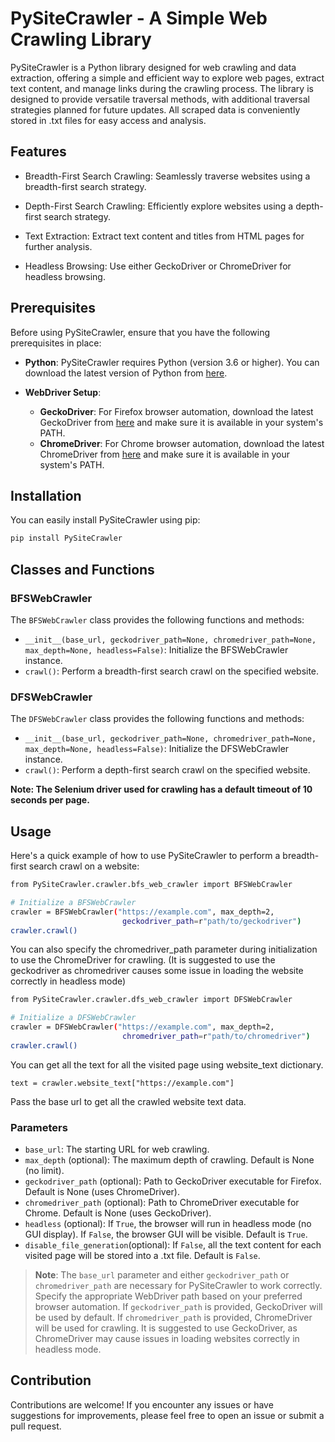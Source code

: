 # PySiteCrawler - A Simple Web Crawling Library

PySiteCrawler is a Python library designed for web crawling and data extraction, offering a simple and efficient way to explore web pages, extract text content, and manage links during the crawling process. The library is designed to provide versatile traversal methods, with additional traversal strategies planned for future updates. All scraped data is conveniently stored in .txt files for easy access and analysis.

## Features

- Breadth-First Search Crawling: Seamlessly traverse websites using a breadth-first search strategy.

- Depth-First Search Crawling: Efficiently explore websites using a depth-first search strategy.

- Text Extraction: Extract text content and titles from HTML pages for further analysis.

- Headless Browsing: Use either GeckoDriver or ChromeDriver for headless browsing.


## Prerequisites

Before using PySiteCrawler, ensure that you have the following prerequisites in place:

- **Python**: PySiteCrawler requires Python (version 3.6 or higher). You can download the latest version of Python from [here](https://www.python.org/downloads/).

- **WebDriver Setup**:
  - **GeckoDriver**: For Firefox browser automation, download the latest GeckoDriver from [here](https://github.com/mozilla/geckodriver/releases) and make sure it is available in your system's PATH.
  - **ChromeDriver**: For Chrome browser automation, download the latest ChromeDriver from [here](https://chromedriver.chromium.org/downloads) and make sure it is available in your system's PATH.

## Installation

You can easily install PySiteCrawler using pip:

```bash
pip install PySiteCrawler
```

## Classes and Functions

### BFSWebCrawler

The `BFSWebCrawler` class provides the following functions and methods:

- `__init__(base_url, geckodriver_path=None, chromedriver_path=None, max_depth=None, headless=False)`: Initialize the BFSWebCrawler instance.
- `crawl()`: Perform a breadth-first search crawl on the specified website.


### DFSWebCrawler

The `DFSWebCrawler` class provides the following functions and methods:

- `__init__(base_url, geckodriver_path=None, chromedriver_path=None, max_depth=None, headless=False)`: Initialize the DFSWebCrawler instance.
- `crawl()`: Perform a depth-first search crawl on the specified website.

**Note: The Selenium driver used for crawling has a default timeout of 10 seconds per page.**

## Usage

Here's a quick example of how to use PySiteCrawler to perform a breadth-first search crawl on a website:

```bash
from PySiteCrawler.crawler.bfs_web_crawler import BFSWebCrawler

# Initialize a BFSWebCrawler
crawler = BFSWebCrawler("https://example.com", max_depth=2,
                         geckodriver_path=r"path/to/geckodriver")
crawler.crawl()
```

You can also specify the chromedriver_path parameter during initialization to use the ChromeDriver for crawling. (It is suggested to use the geckodriver as chromedriver causes some issue in loading the website correctly in headless mode)

```bash
from PySiteCrawler.crawler.dfs_web_crawler import DFSWebCrawler

# Initialize a DFSWebCrawler
crawler = DFSWebCrawler("https://example.com", max_depth=2,
                         chromedriver_path=r"path/to/chromedriver")
crawler.crawl()
```

You can get all the text for all the visited page using website_text dictionary.

```
text = crawler.website_text["https://example.com"]
```

Pass the base url to get all the crawled website text data.

### Parameters

- `base_url`: The starting URL for web crawling.
- `max_depth` (optional): The maximum depth of crawling. Default is None (no limit).
- `geckodriver_path` (optional): Path to GeckoDriver executable for Firefox. Default is None (uses ChromeDriver).
- `chromedriver_path` (optional): Path to ChromeDriver executable for Chrome. Default is None (uses GeckoDriver).
- `headless` (optional): If `True`, the browser will run in headless mode (no GUI display). If `False`, the browser GUI will be visible. Default is `True`.
- `disable_file_generation`(optional): If `False`, all the text content for each visited page will be stored into a .txt file. Default is `False`. 

> **Note**: The `base_url` parameter and either `geckodriver_path` or `chromedriver_path` are necessary for PySiteCrawler to work correctly. Specify the appropriate WebDriver path based on your preferred browser automation. If `geckodriver_path` is provided, GeckoDriver will be used by default. If `chromedriver_path` is provided, ChromeDriver will be used for crawling. It is suggested to use GeckoDriver, as ChromeDriver may cause issues in loading websites correctly in headless mode.


## Contribution

Contributions are welcome! If you encounter any issues or have suggestions for improvements, please feel free to open an issue or submit a pull request.